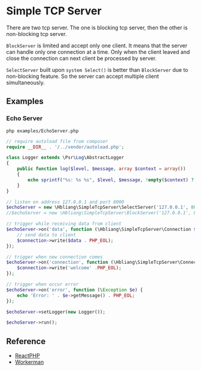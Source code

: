 # Simple TCP Server

There are two tcp server. The one is blocking tcp server, then the other is non-blocking tcp server.

`BlockServer` is limited and accept only one client. It means that the server can handle only one connection at a time. Only when the client leaved and close the connection can next client be processed by server.

`SelectServer` built upon `system Select()` is better than `BlockServer` due to non-blocking feature. So the server can accept multiple client simultaneously.


## Examples

### Echo Server
`php examples/EchoServer.php`
```PHP
// require autoload file from composer
require __DIR__ . '/../vendor/autoload.php';

class Logger extends \Psr\Log\AbstractLogger
{
    public function log($level, $message, array $context = array())
    {
        echo sprintf("%s: %s %s", $level, $message, !empty($context) ? json_encode($context) : '') . PHP_EOL;
    }
}

// listen on address 127.0.0.1 and port 8000
$echoServer = new \Hbliang\SimpleTcpServer\SelectServer('127.0.0.1', 8000);
//$echoServer = new \Hbliang\SimpleTcpServer\BlockServer('127.0.0.1', 8000);

// trigger while receiving data from client
$echoServer->on('data', function (\Hbliang\SimpleTcpServer\Connection $connection, $data) {
    // send data to client
    $connection->write($data . PHP_EOL);
});

// trigger when new connection comes
$echoServer->on('connection', function (\Hbliang\SimpleTcpServer\Connection $connection) {
    $connection->write('welcome' .PHP_EOL);
});

// trigger when occur error
$echoServer->on('error', function (\Exception $e) {
    echo 'Error: ' . $e->getMessage() . PHP_EOL;
});

$echoServer->setLogger(new Logger());

$echoServer->run();

```

## Reference
* [ReactPHP](https://github.com/reactphp/react)
* [Workerman](https://github.com/walkor/Workerman)
